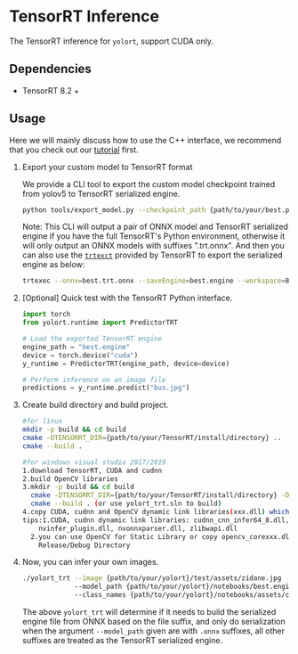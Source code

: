 # TensorRT Inference

The TensorRT inference for `yolort`, support CUDA only.

## Dependencies

- TensorRT 8.2 +

## Usage

Here we will mainly discuss how to use the C++ interface, we recommend that you check out our [tutorial](https://zhiqwang.com/yolov5-rt-stack/notebooks/onnx-graphsurgeon-inference-tensorrt.html) first.

1. Export your custom model to TensorRT format

   We provide a CLI tool to export the custom model checkpoint trained from yolov5 to TensorRT serialized engine.

   ```bash
   python tools/export_model.py --checkpoint_path {path/to/your/best.pt} --include engine
   ```

   Note: This CLI will output a pair of ONNX model and TensorRT serialized engine if you have the full TensorRT's Python environment, otherwise it will only output an ONNX models with suffixes ".trt.onnx". And then you can also use the [`trtexct`](https://docs.nvidia.com/deeplearning/tensorrt/developer-guide/index.html#trtexec) provided by TensorRT to export the serialized engine as below:

   ```bash
   trtexec --onnx=best.trt.onnx --saveEngine=best.engine --workspace=8192
   ```

1. \[Optional\] Quick test with the TensorRT Python interface.

   ```python
   import torch
   from yolort.runtime import PredictorTRT

   # Load the exported TensorRT engine
   engine_path = "best.engine"
   device = torch.device("cuda")
   y_runtime = PredictorTRT(engine_path, device=device)

   # Perform inference on an image file
   predictions = y_runtime.predict("bus.jpg")
   ```

1. Create build directory and build project.

   ```bash
   #for linux
   mkdir -p build && cd build
   cmake -DTENSORRT_DIR={path/to/your/TensorRT/install/directory} ..
   cmake --build .
   
   #for windows visual studio 2017/2019
   1.download TensorRT, CUDA and cudnn
   2.build OpenCV libraries
   3.mkdir -p build && cd build
     cmake -DTENSORRT_DIR={path/to/your/TensorRT/install/directory} -DOpenCV_DIR={path/to/your/OpenCV_BUILD_DIR} ..
     cmake --build . (or use yolort_trt.sln to build)
   4.copy CUDA, cudnn and OpenCV dynamic link libraries(xxx.dll) which will be used to Release/Debug Directory
   tips:1.CUDA, cudnn dynamic link libraries: cudnn_cnn_infer64_8.dll, cudnn_ops_infer64_8.dll, cudnn64_8.dll, nvinfer.dll, 
   	   nvinfer_plugin.dll, nvonnxparser.dll, zlibwapi.dll
   	 2.you can use OpenCV for Static Library or copy opencv_corexxx.dll opencv_imgcodecsxxx.dll opencv_imgprocxxx.dll to 	
   	   Release/Debug Directory
   ```

1. Now, you can infer your own images.

   ```bash
   ./yolort_trt --image {path/to/your/yolort}/test/assets/zidane.jpg
                --model_path {path/to/your/yolort}/notebooks/best.engine
                --class_names {path/to/your/yolort}/notebooks/assets/coco.names
   ```

   The above `yolort_trt` will determine if it needs to build the serialized engine file from ONNX based on the file suffix, and only do serialization when the argument `--model_path` given are with `.onnx` suffixes, all other suffixes are treated as the TensorRT serialized engine.
